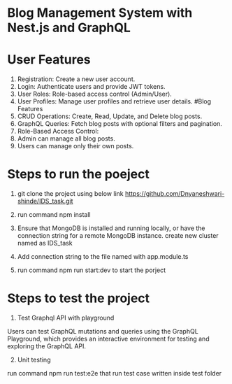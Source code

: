 # Blog Management System with Nest.js and GraphQL

# User Features
1. Registration: Create a new user account.
2. Login: Authenticate users and provide JWT tokens.
3. User Roles: Role-based access control (Admin/User).
4. User Profiles: Manage user profiles and retrieve user details.
#Blog Features
1. CRUD Operations: Create, Read, Update, and Delete blog posts.
2. GraphQL Queries: Fetch blog posts with optional filters and pagination.
3. Role-Based Access Control:
4. Admin can manage all blog posts.
5. Users can manage only their own posts.

# Steps to run the poeject 

1. git clone the project using below link 
https://github.com/Dnyaneshwari-shinde/IDS_task.git

2. run command npm install

3. Ensure that MongoDB is installed and running locally, or have the connection string for a remote MongoDB instance. create new cluster named as IDS_task

4. Add connection string to the file named with app.module.ts

5. run command npm run start:dev to start the porject 



# Steps to test the project 


1. Test Graphql API with playground 

Users can test GraphQL mutations and queries using the GraphQL Playground, which provides an interactive environment for testing and exploring the GraphQL API.


2. Unit testing 

run command npm run test:e2e that run test case written inside test folder 
